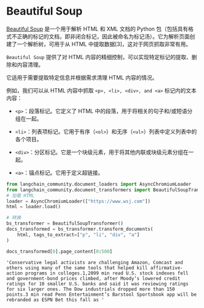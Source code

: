 # Beautiful Soup

[Beautiful Soup](https://www.crummy.com/software/BeautifulSoup/) 是一个用于解析 HTML 和 XML 文档的 Python 包（包括具有格式不正确的标记的文档，即非闭合标记，因此被命名为标记汤）。它为解析页面创建了一个解析树，可用于从 HTML 中提取数据[3]，这对于网页抓取非常有用。

`Beautiful Soup` 提供了对 HTML 内容的精细控制，可以实现特定标记的提取、删除和内容清理。

它适用于需要提取特定信息并根据需求清理 HTML 内容的情况。

例如，我们可以从 HTML 内容中抓取 `<p>, <li>, <div>, and <a>` 标记内的文本内容：

* `<p>`：段落标记。它定义了 HTML 中的段落，用于将相关的句子和/或短语分组在一起。

* `<li>`：列表项标记。它用于有序（`<ol>`）和无序（`<ul>`）列表中定义列表中的各个项目。

* `<div>`：分区标记。它是一个块级元素，用于将其他内联或块级元素分组在一起。

* `<a>`：锚点标记。它用于定义超链接。

```python
from langchain_community.document_loaders import AsyncChromiumLoader
from langchain_community.document_transformers import BeautifulSoupTransformer
# 加载 HTML
loader = AsyncChromiumLoader(["https://www.wsj.com"])
html = loader.load()
```

```python
# 转换
bs_transformer = BeautifulSoupTransformer()
docs_transformed = bs_transformer.transform_documents(
    html, tags_to_extract=["p", "li", "div", "a"]
)
```

```python
docs_transformed[0].page_content[0:500]
```

```output
'Conservative legal activists are challenging Amazon, Comcast and others using many of the same tools that helped kill affirmative-action programs in colleges.1,2099 min read U.S. stock indexes fell and government-bond prices climbed, after Moody’s lowered credit ratings for 10 smaller U.S. banks and said it was reviewing ratings for six larger ones. The Dow industrials dropped more than 150 points.3 min read Penn Entertainment’s Barstool Sportsbook app will be rebranded as ESPN Bet this fall as '
```